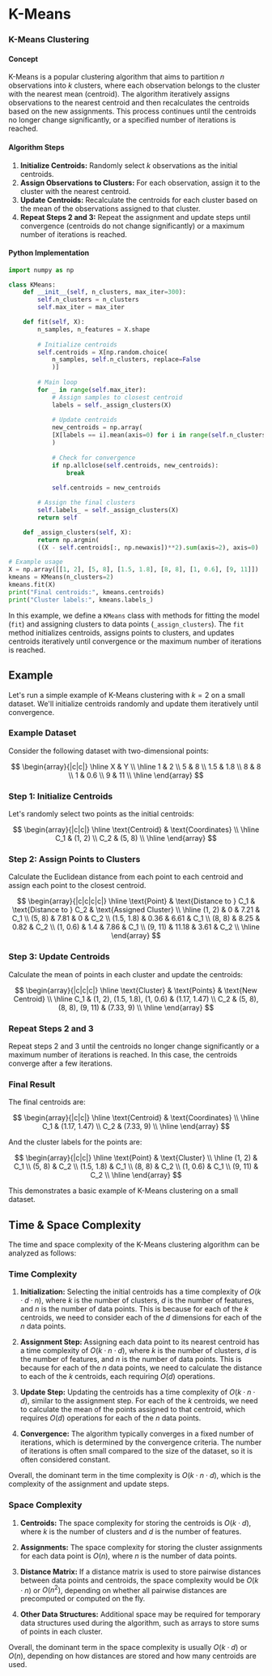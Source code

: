 # K-Means
### K-Means Clustering

#### Concept
K-Means is a popular clustering algorithm that aims to partition $n$ observations into $k$ clusters, where each observation belongs to the cluster with the nearest mean (centroid). The algorithm iteratively assigns observations to the nearest centroid and then recalculates the centroids based on the new assignments. This process continues until the centroids no longer change significantly, or a specified number of iterations is reached.

#### Algorithm Steps
1. **Initialize Centroids:** Randomly select $k$ observations as the initial centroids.
2. **Assign Observations to Clusters:** For each observation, assign it to the cluster with the nearest centroid.
3. **Update Centroids:** Recalculate the centroids for each cluster based on the mean of the observations assigned to that cluster.
4. **Repeat Steps 2 and 3:** Repeat the assignment and update steps until convergence (centroids do not change significantly) or a maximum number of iterations is reached.

#### Python Implementation

```python
import numpy as np

class KMeans:
    def __init__(self, n_clusters, max_iter=300):
        self.n_clusters = n_clusters
        self.max_iter = max_iter

    def fit(self, X):
        n_samples, n_features = X.shape
        
        # Initialize centroids
        self.centroids = X[np.random.choice(
	        n_samples, self.n_clusters, replace=False
	        )]
        
        # Main loop
        for _ in range(self.max_iter):
            # Assign samples to closest centroid
            labels = self._assign_clusters(X)
            
            # Update centroids
            new_centroids = np.array(
            [X[labels == i].mean(axis=0) for i in range(self.n_clusters)]
            )
            
            # Check for convergence
            if np.allclose(self.centroids, new_centroids):
                break
                
            self.centroids = new_centroids

        # Assign the final clusters
        self.labels_ = self._assign_clusters(X)
        return self

    def _assign_clusters(self, X):
        return np.argmin(
        ((X - self.centroids[:, np.newaxis])**2).sum(axis=2), axis=0)

# Example usage
X = np.array([[1, 2], [5, 8], [1.5, 1.8], [8, 8], [1, 0.6], [9, 11]])
kmeans = KMeans(n_clusters=2)
kmeans.fit(X)
print("Final centroids:", kmeans.centroids)
print("Cluster labels:", kmeans.labels_)
```

In this example, we define a `KMeans` class with methods for fitting the model (`fit`) and assigning clusters to data points (`_assign_clusters`). The `fit` method initializes centroids, assigns points to clusters, and updates centroids iteratively until convergence or the maximum number of iterations is reached.

## Example

Let's run a simple example of K-Means clustering with $k=2$ on a small dataset. We'll initialize centroids randomly and update them iteratively until convergence.

### Example Dataset
Consider the following dataset with two-dimensional points:

$$
\begin{array}{|c|c|}
\hline
X & Y \\
\hline
1 & 2 \\
5 & 8 \\
1.5 & 1.8 \\
8 & 8 \\
1 & 0.6 \\
9 & 11 \\
\hline
\end{array}
$$

### Step 1: Initialize Centroids
Let's randomly select two points as the initial centroids:

$$
\begin{array}{|c|c|}
\hline
\text{Centroid} & \text{Coordinates} \\
\hline
C_1 & (1, 2) \\
C_2 & (5, 8) \\
\hline
\end{array}
$$

### Step 2: Assign Points to Clusters
Calculate the Euclidean distance from each point to each centroid and assign each point to the closest centroid.

$$
\begin{array}{|c|c|c|c|}
\hline
\text{Point} & \text{Distance to } C_1 & \text{Distance to } C_2 & \text{Assigned Cluster} \\
\hline
(1, 2) & 0 & 7.21 & C_1 \\
(5, 8) & 7.81 & 0 & C_2 \\
(1.5, 1.8) & 0.36 & 6.61 & C_1 \\
(8, 8) & 8.25 & 0.82 & C_2 \\
(1, 0.6) & 1.4 & 7.86 & C_1 \\
(9, 11) & 11.18 & 3.61 & C_2 \\
\hline
\end{array}
$$

### Step 3: Update Centroids
Calculate the mean of points in each cluster and update the centroids:

$$
\begin{array}{|c|c|c|}
\hline
\text{Cluster} & \text{Points} & \text{New Centroid} \\
\hline
C_1 & (1, 2), (1.5, 1.8), (1, 0.6) & (1.17, 1.47) \\
C_2 & (5, 8), (8, 8), (9, 11) & (7.33, 9) \\
\hline
\end{array}
$$

### Repeat Steps 2 and 3
Repeat steps 2 and 3 until the centroids no longer change significantly or a maximum number of iterations is reached. In this case, the centroids converge after a few iterations.

### Final Result
The final centroids are:

$$
\begin{array}{|c|c|}
\hline
\text{Centroid} & \text{Coordinates} \\
\hline
C_1 & (1.17, 1.47) \\
C_2 & (7.33, 9) \\
\hline
\end{array}
$$

And the cluster labels for the points are:

$$
\begin{array}{|c|c|}
\hline
\text{Point} & \text{Cluster} \\
\hline
(1, 2) & C_1 \\
(5, 8) & C_2 \\
(1.5, 1.8) & C_1 \\
(8, 8) & C_2 \\
(1, 0.6) & C_1 \\
(9, 11) & C_2 \\
\hline
\end{array}
$$

This demonstrates a basic example of K-Means clustering on a small dataset.

## Time & Space Complexity 

The time and space complexity of the K-Means clustering algorithm can be analyzed as follows:

### Time Complexity
1. **Initialization:** Selecting the initial centroids has a time complexity of $O(k \cdot d \cdot n)$, where $k$ is the number of clusters, $d$ is the number of features, and $n$ is the number of data points. This is because for each of the $k$ centroids, we need to consider each of the $d$ dimensions for each of the $n$ data points.
   
2. **Assignment Step:** Assigning each data point to its nearest centroid has a time complexity of $O(k \cdot n \cdot d)$, where $k$ is the number of clusters, $d$ is the number of features, and $n$ is the number of data points. This is because for each of the $n$ data points, we need to calculate the distance to each of the $k$ centroids, each requiring $O(d)$ operations.

3. **Update Step:** Updating the centroids has a time complexity of $O(k \cdot n \cdot d)$, similar to the assignment step. For each of the $k$ centroids, we need to calculate the mean of the points assigned to that centroid, which requires $O(d)$ operations for each of the $n$ data points.

4. **Convergence:** The algorithm typically converges in a fixed number of iterations, which is determined by the convergence criteria. The number of iterations is often small compared to the size of the dataset, so it is often considered constant.

Overall, the dominant term in the time complexity is $O(k \cdot n \cdot d)$, which is the complexity of the assignment and update steps.

### Space Complexity
1. **Centroids:** The space complexity for storing the centroids is $O(k \cdot d)$, where $k$ is the number of clusters and $d$ is the number of features.
   
2. **Assignments:** The space complexity for storing the cluster assignments for each data point is $O(n)$, where $n$ is the number of data points.

3. **Distance Matrix:** If a distance matrix is used to store pairwise distances between data points and centroids, the space complexity would be $O(k \cdot n)$ or $O(n^2)$, depending on whether all pairwise distances are precomputed or computed on the fly.

4. **Other Data Structures:** Additional space may be required for temporary data structures used during the algorithm, such as arrays to store sums of points in each cluster.

Overall, the dominant term in the space complexity is usually $O(k \cdot d)$ or $O(n)$, depending on how distances are stored and how many centroids are used.